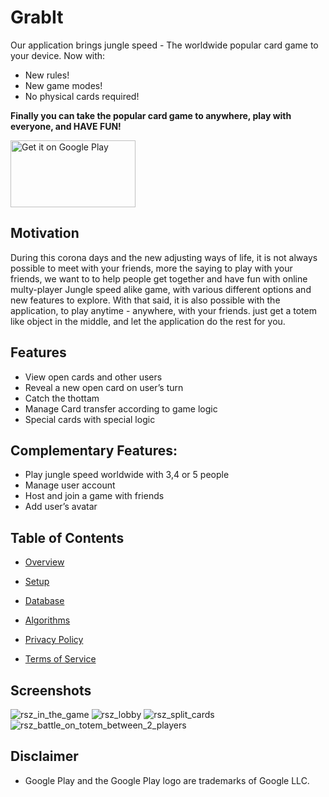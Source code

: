 # GrabIt

Our application brings jungle speed - The worldwide popular card game to your device. 
Now with:
- New rules!
- New game modes!
- No physical cards required!

**Finally you can take the popular card game to anywhere, play with everyone, and HAVE FUN!**


<a href='https://play.google.com/store/apps/details?id=com.technion.android.grabit&pcampaignid=pcampaignidMKT-Other-global-all-co-prtnr-py-PartBadge-Mar2515-1'><img alt='Get it on Google Play' src='https://play.google.com/intl/en_us/badges/static/images/badges/en_badge_web_generic.png' width="200" height="107"/></a>

## Motivation
During this corona days and the new adjusting ways of life, it is not always possible to meet with your friends, more the saying to play with your friends, we want to to help people get together and have fun with online multy-player Jungle speed alike game, with various different options and new features to explore. 
With that said, it is also possible with the application, to play anytime - anywhere, with your friends. just get a totem like object in the middle, and let the application do the rest for you.

## Features

- View open cards and other users
- Reveal a new open card on user’s turn
- Catch the thottam
- Manage Card transfer according to game logic
- Special cards with special logic

## Complementary Features:

- Play jungle speed worldwide with 3,4 or 5 people
- Manage user account
- Host and join a game with friends
- Add user’s avatar

## Table of Contents

- [Overview](https://github.com/Technion236272/2022b-GrabIt/blob/main/docs/overview.md)

- [Setup](https://github.com/Technion236272/2022b-GrabIt/blob/main/docs/setup.md)

- [Database](https://github.com/Technion236272/2022b-GrabIt/blob/main/docs/Database.md)

- [Algorithms](https://github.com/Technion236272/2022b-GrabIt/blob/main/docs/algorithms.md)

- [Privacy Policy](https://github.com/Technion236272/2022b-GrabIt/blob/355e9ce548deba94773aeb0683d8bc92568f6544/Android%20rights/Privacy%20Policy)

- [Terms of Service](https://github.com/Technion236272/2022b-GrabIt/blob/355e9ce548deba94773aeb0683d8bc92568f6544/Android%20rights/Terms%20and%20Conditions)

## Screenshots
![rsz_in_the_game](https://user-images.githubusercontent.com/57787325/175979463-b0d795d8-37cd-489b-988a-851b2a11f243.png)
![rsz_lobby](https://user-images.githubusercontent.com/57787325/175979765-2b08f9e6-9c05-4259-9c90-f643c6b58962.png)
![rsz_split_cards](https://user-images.githubusercontent.com/57787325/175980106-63918962-38aa-4da7-85b8-53fe6f9d8259.png)
![rsz_battle_on_totem_between_2_players](https://user-images.githubusercontent.com/57787325/175980450-06e32986-1b20-47f0-aaf6-24c2df29b5a5.png)

## Disclaimer
- Google Play and the Google Play logo are trademarks of Google LLC.
